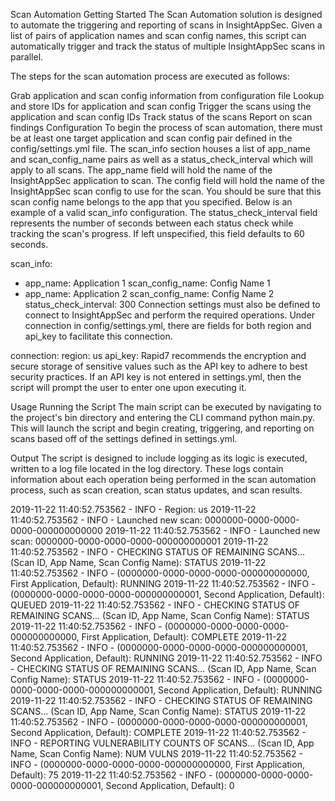 Scan Automation
Getting Started
The Scan Automation solution is designed to automate the triggering and reporting of scans in InsightAppSec. Given a list of pairs of application names and scan config names, this script can automatically trigger and track the status of multiple InsightAppSec scans in parallel.

The steps for the scan automation process are executed as follows:

Grab application and scan config information from configuration file
Lookup and store IDs for application and scan config
Trigger the scans using the application and scan config IDs
Track status of the scans
Report on scan findings
Configuration
To begin the process of scan automation, there must be at least one target application and scan config pair defined in the config/settings.yml file. The scan_info section houses a list of app_name and scan_config_name pairs as well as a status_check_interval which will apply to all scans. The app_name field will hold the name of the InsightAppSec application to scan. The config field will hold the name of the InsightAppSec scan config to use for the scan. You should be sure that this scan config name belongs to the app that you specified. Below is an example of a valid scan_info configuration. The status_check_interval field represents the number of seconds between each status check while tracking the scan's progress. If left unspecified, this field defaults to 60 seconds.

scan_info:
  - app_name: Application 1
    scan_config_name: Config Name 1
  - app_name: Application 2
    scan_config_name: Config Name 2
  status_check_interval: 300
Connection settings must also be defined to connect to InsightAppSec and perform the required operations. Under connection in config/settings.yml, there are fields for both region and api_key to facilitate this connection.

connection:
  region: us
  api_key: 
Rapid7 recommends the encryption and secure storage of sensitive values such as the API key to adhere to best security practices. If an API key is not entered in settings.yml, then the script will prompt the user to enter one upon executing it.

Usage
Running the Script
The main script can be executed by navigating to the project's bin directory and entering the CLI command python main.py. This will launch the script and begin creating, triggering, and reporting on scans based off of the settings defined in settings.yml.

Output
The script is designed to include logging as its logic is executed, written to a log file located in the log directory. These logs contain information about each operation being performed in the scan automation process, such as scan creation, scan status updates, and scan results.

2019-11-22 11:40:52.753562 - INFO - Region: us
2019-11-22 11:40:52.753562 - INFO - Launched new scan: 0000000-0000-0000-0000-000000000000
2019-11-22 11:40:52.753562 - INFO - Launched new scan: 0000000-0000-0000-0000-000000000001
2019-11-22 11:40:52.753562 - INFO - CHECKING STATUS OF REMAINING SCANS... (Scan ID, App Name, Scan Config Name): STATUS
2019-11-22 11:40:52.753562 - INFO - (0000000-0000-0000-0000-000000000000, First Application, Default): RUNNING
2019-11-22 11:40:52.753562 - INFO - (0000000-0000-0000-0000-000000000001, Second Application, Default): QUEUED
2019-11-22 11:40:52.753562 - INFO - CHECKING STATUS OF REMAINING SCANS... (Scan ID, App Name, Scan Config Name): STATUS
2019-11-22 11:40:52.753562 - INFO - (0000000-0000-0000-0000-000000000000, First Application, Default): COMPLETE
2019-11-22 11:40:52.753562 - INFO - (0000000-0000-0000-0000-000000000001, Second Application, Default): RUNNING
2019-11-22 11:40:52.753562 - INFO - CHECKING STATUS OF REMAINING SCANS... (Scan ID, App Name, Scan Config Name): STATUS
2019-11-22 11:40:52.753562 - INFO - (0000000-0000-0000-0000-000000000001, Second Application, Default): RUNNING
2019-11-22 11:40:52.753562 - INFO - CHECKING STATUS OF REMAINING SCANS... (Scan ID, App Name, Scan Config Name): STATUS
2019-11-22 11:40:52.753562 - INFO - (0000000-0000-0000-0000-000000000001, Second Application, Default): COMPLETE
2019-11-22 11:40:52.753562 - INFO - REPORTING VULNERABILITY COUNTS OF SCANS... (Scan ID, App Name, Scan Config Name): NUM VULNS
2019-11-22 11:40:52.753562 - INFO - (0000000-0000-0000-0000-000000000000, First Application, Default): 75
2019-11-22 11:40:52.753562 - INFO - (0000000-0000-0000-0000-000000000001, Second Application, Default): 0
